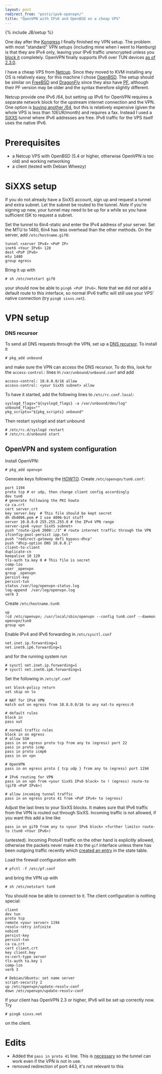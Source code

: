 ```yaml
---
layout: post
redirect_from: "posts/ipv6-openvpn/"
title: "OpenVPN with IPv6 and OpenBSD on a cheap VPS"
---
```

{% include JB/setup %}



One day after the [Kongress](https://events.ccc.de/congress/2013/wiki/Main_Page) I finally finished my VPN setup. The problem with most "standard" VPN setups (including mine when I went to Hamburg) is that they are IPv4 only, leaving your IPv6 traffic unencrypted unless you [block it](https://gist.github.com/scy/8122924) completely. OpenVPN finally supports IPv6 over TUN devices [as of 2.3.0](https://community.openvpn.net/openvpn/wiki/IPv6).

I have a cheap VPS from [Netcup](http://www.netcup.de/). Since they moved to KVM installing any OS is relatively easy, for this machine I chose [OpenBSD](http://openbsd.org/). The setup should be similar on [FreeBSD](http://freebsd.org) and [DragonFly](http://dragonflybsd.org) since they also have [PF](http://en.wikipedia.org/wiki/PF_(firewall)), although their PF version may be older and the syntax therefore slightly different.

Netcup provide one IPv6 /64, but setting up IPv6 for OpenVPN requires a separate network block for the upstream internet connection and the VPN. One option is [buying another /64](http://www.netcup.de/bestellen/produkt.php?produkt=525), but this is relatively expensive (given the whole VPS is less than 10EUR/month) and requires a fax. Instead I used a [SiXXS](http://sixxs.net) tunnel where IPv6 addresses are free. IPv6 traffic for the VPS itself uses the native IPv6.

# Prerequisites

* a Netcup VPS with OpenBSD (5.4 or higher, otherwise OpenVPN is too old) and working networking
* a client (tested with Debian Wheezy)

# SiXXS setup

If you do not already have a SixXS account, sign up and request a tunnel and extra subnet. Let the subnet be routed to the tunnel. _Note_ if you're signing up new, your tunnel may need to be up for a while so you have sufficient ISK to request a subnet.

Set the tunnel to 6in4-static and enter the IPv4 address of your server. Set the MTU to 1480, 6in4 has less overhead than the other methods. On the server, add `/etc/hostname.gif0`:

    tunnel <server IPv4> <PoP IP>
    inet6 <Your IPv6> 128
    dest <PoP IPv6>
    mtu 1480
    group egress

Bring it up with

    # sh /etc/netstart gif0

your should now be able to `ping6 <PoP IPv6>`. Note that we did _not_ add a default route to this interface, so normal IPv6 traffic will still use your VPS' native connection (try `ping6 sixxs.net`).

# VPN setup

### DNS recursor

To send all DNS requests through the VPN, set up a [DNS recursor](http://unbound.net/). To install it

    # pkg_add unbound

and make sure the VPN can access the DNS recursor. To do this, look for the `access-control:` lines in `/var/unbound/unbound.conf` and add

    access-control: 10.8.0.0/16 allow
    access-control: <your SixXS subnet> allow

To have it started, add the following lines to `/etc/rc.conf.local`:

    syslogd_flags="${syslogd_flags} -a /var/unbound/dev/log"
    unbound_flags=""
    pkg_scripts="${pkg_scripts} unbound"

Then restart syslogd and start unbound

    # /etc/rc.d/syslogd restart
    # /etc/rc.d/unbound start


## OpenVPN and system configuration

Install OpenVPN:

    # pkg_add openvpn

Generate keys following the [HOWTO](http://openvpn.net/index.php/open-source/documentation/howto.html#pki). Create `/etc/openvpn/tun0.conf`:

    port 1194
    proto tcp # or udp, then change client config accordingly
    dev tun0
    # generate following the PKI howto
    ca ca.crt
    cert server.crt
    key server.key  # This file should be kept secret
    dh dh4096.pem # I use 4096-bit stuff
    server 10.8.0.0 255.255.255.0 # the IPv4 VPN range
    server-ipv6 <your SixXS subnet>
    push "route-ipv6 2000::/3" # route internet traffic through the VPN
    ifconfig-pool-persist ipp.txt
    push "redirect-gateway def1 bypass-dhcp"
    push "dhcp-option DNS 10.8.0.1"
    client-to-client
    duplicate-cn
    keepalive 10 120
    tls-auth ta.key 0 # This file is secret
    comp-lzo
    user _openvpn
    group _openvpn
    persist-key
    persist-tun
    status /var/log/openvpn-status.log
    log-append  /var/log/openvpn.log
    verb 3

Create `/etc/hostname.tun0`:

    up
    !cd /etc/openvpn; /usr/local/sbin/openvpn --config tun0.conf --daemon openvpn/tun0
    group vpn

Enable IPv4 and IPv6 forwarding in `/etc/sysctl.conf`

    net.inet.ip.forwarding=1
    net.inet6.ip6.forwarding=1

and for the running system run

    # sysctl net.inet.ip.forwarding=1
    # sysctl net.inet6.ip6.forwarding=1

Set the following in `/etc/pf.conf`

    set block-policy return
    set skip on lo

    # NAT for IPv4 VPN
    match out on egress from 10.8.0.0/16 to any nat-to egress:0

    # default rules
    block in
    pass out

    # normal traffic rules
    block in on egress
    # allow SSH
    pass in on egress proto tcp from any to (egress) port 22
    pass in proto icmp
    pass in proto icmp6
    pass in on vpn

    # OpenVPN
    pass in on egress proto { tcp udp } from any to (egress) port 1194

    # IPv6 routing for VPN
    pass in on vpn from <your SixXS IPv6 block> to ! (egress) route-to (gif0 <PoP IPv6>)

    # allow incoming tunnel traffic
    pass in on egress proto 41 from <PoP IPv4> to (egress)

Adjust the last lines to your SixXS blocks. It makes sure that IPv6 traffic from the VPN is routed out through SixXS. Incoming traffic is not allowed, if you want this add a line like

    pass in on gif0 from any to <your IPv6 block> <further limits> route-to (tun0 <Your IPv6>)

(untested). Incoming Proto41 traffic on the other hand is explicitly allowed, otherwise the packets never make it to the `gif` interface unless there has been outgoing traffic recently which [created an entry](https://www.sixxs.net/faq/connectivity/?faq=conntracking) in the state table.

Load the firewall configuration with

    # pfctl -f /etc/pf.conf

and bring the VPN up with

    # sh /etc/netstart tun0

You should now be able to connect to it. The client configuration is nothing special:

    client
    dev tun
    proto tcp
    remote <your server> 1194
    resolv-retry infinite
    nobind
    persist-key
    persist-tun
    ca ca.crt
    cert client.crt
    key client.key
    ns-cert-type server
    tls-auth ta.key 1
    comp-lzo
    verb 3

    # Debian/Ubuntu: set name server
    script-security 2
    up /etc/openvpn/update-resolv-conf
    down /etc/openvpn/update-resolv-conf

If your client has OpenVPN 2.3 or higher, IPv6 will be set up correctly now. Try

    # ping6 sixxs.net

on the client.

# Edits

* Added the `pass in proto 41` line. This is [necessary](https://www.sixxs.net/faq/connectivity/?faq=conntracking) so the tunnel can work even if the VPN is not in use.
* removed redirection of port 443, it's not relevant to this
